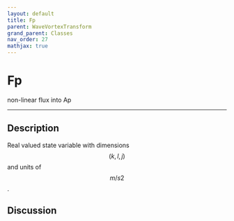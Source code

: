 ```yaml
---
layout: default
title: Fp
parent: WaveVortexTransform
grand_parent: Classes
nav_order: 27
mathjax: true
---
```


#  Fp

non-linear flux into Ap


---

## Description
Real valued state variable with dimensions $$(k,l,j)$$ and units of $$m/s2$$.

## Discussion

